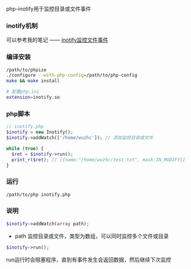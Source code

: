 php-inotify用于监控目录或文件事件

### inotify机制
可以参考我的笔记 —— [inotify监控文件事件](https://github.com/wuzhc/zcnote/blob/master/c/inotify.md) 

### 编译安装
```bash
/path/to/phpize
./configure --with-php-config=/path/to/php-config
make && make install

# 配置php.ini
extension=inotify.so
```

### php脚本
```php
// inotify.php
$inotify = new Inotify();
$inotify->addWatch(['/home/wuzhc']); // 添加监控目录或文件

while (true) {
  $ret = $inotify->run(); 
  print_r($ret); // [{name:"/home/wuzhc/test.txt", mask:IN_MODIFY}]
}
```

### 运行
```bash
/path/to/php inotify.php
```

### 说明
```php
$inotify->addWatch(array path);
```
- path 监控目录或文件，类型为数组，可以同时监控多个文件或目录

```php
$inotify->run();
```
run运行时会阻塞程序，直到有事件发生会返回数据，然后继续下次监控

